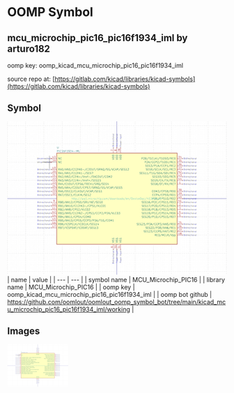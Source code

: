 # OOMP Symbol  
## mcu_microchip_pic16_pic16f1934_iml  by arturo182  
  
oomp key: oomp_kicad_mcu_microchip_pic16_pic16f1934_iml  
  
source repo at: [https://gitlab.com/kicad/libraries/kicad-symbols](https://gitlab.com/kicad/libraries/kicad-symbols)  
## Symbol  
  
[![working.png](working_600.png)](working.png)  
| name | value | 
| --- | --- | 
| symbol name | MCU_Microchip_PIC16 | 
| library name | MCU_Microchip_PIC16 | 
| oomp key | oomp_kicad_mcu_microchip_pic16_pic16f1934_iml | 
| oomp bot github | https://github.com/oomlout/oomlout_oomp_symbol_bot/tree/main/kicad_mcu_microchip_pic16_pic16f1934_iml/working | 
## Images  
  
[![working.png](working_140.png)](working.png)  
